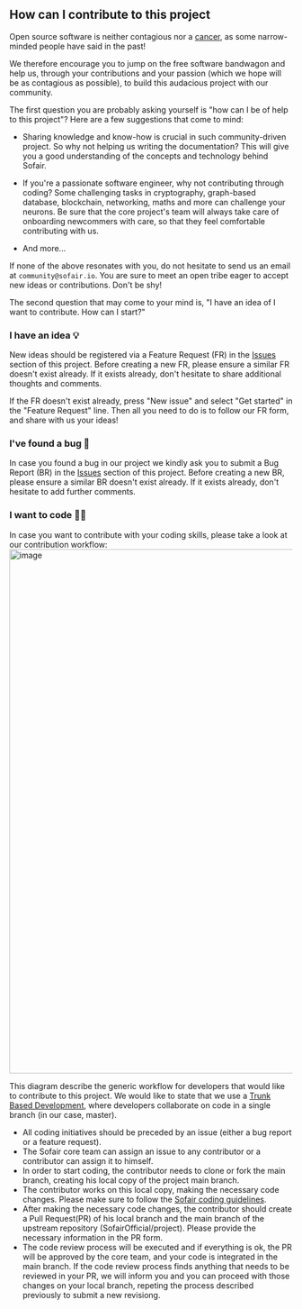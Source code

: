 ## How can I contribute to this project

Open source software is neither contagious nor a [cancer](https://www.techrepublic.com/article/microsoft-no-we-dont-hate-open-source-software-and-we-can-prove-it/), as some narrow-minded people have said in the past!

We therefore encourage you to jump on the free software bandwagon and help us, through your contributions and your passion (which we hope will be as contagious as possible), to build this audacious project with our community.

The first question you are probably asking yourself is "how can I be of help to this project"? Here are a few suggestions that come to mind:

- Sharing knowledge and know-how is crucial in such community-driven project. So why not helping us writing the documentation? This will give you a good understanding of the concepts and technology behind Sofair.

- If you're a passionate software engineer, why not contributing through coding? Some challenging tasks in cryptography, graph-based database, blockchain, networking, maths and more can challenge your neurons. Be sure that the core project's team will always take care of onboarding newcommers with care, so that they feel comfortable contributing with us.

- And more...

If none of the above resonates with you, do not hesitate to send us an email at `community@sofair.io`. You are sure to meet an open tribe eager to accept new ideas or contributions. Don't be shy!

The second question that may come to your mind is, "I have an idea of I want to contribute. How can I start?" 

### I have an idea 💡
New ideas should be registered via a Feature Request (FR) in the [Issues](../../issues/) section of this project. Before creating a new FR, please ensure a similar FR doesn't exist already. If it exists already, don't hesitate to share additional thoughts and comments. 

If the FR doesn't exist already, press "New issue" and select "Get started" in the "Feature Request" line. Then all you need to do is to follow our FR form, and share with us your ideas! 

### I've found a bug 🐛
In case you found a bug in our project we kindly ask you to submit a Bug Report (BR) in the [Issues](../../issues/) section of this project. Before creating a new BR, please ensure a similar BR doesn't exist already. If it exists already, don't hesitate to add further comments.

### I want to code 👩‍💻
In case you want to contribute with your coding skills, please take a look at our contribution workflow:    
<img width="931" alt="image" src="https://user-images.githubusercontent.com/78369129/223092356-02b6df42-121a-44a0-a1a9-891fbf315f7b.png">

This diagram describe the generic workflow for developers that would like to contribute to this project. We would like to state that we use a [Trunk Based Development](https://trunkbaseddevelopment.com/), where developers collaborate on code in a single branch (in our case, master).

* All coding initiatives should be preceded by an issue (either a bug report or a feature request).
* The Sofair core team can assign an issue to any contributor or a contributor can assign it to himself.
* In order to start coding, the contributor needs to clone or fork the main branch, creating his local copy of the project main branch.
* The contributor works on this local copy, making the necessary code changes. Please make sure to follow the [Sofair coding guidelines](https://www.google.com).
* After making the necessary code changes, the contributor should create a Pull Request(PR) of his local branch and the main branch of the upstream repository (SofairOfficial/project). Please provide the necessary information in the PR form.
* The code review process will be executed and if everything is ok, the PR will be approved by the core team, and your code is integrated in the main branch. If the code review process finds anything that needs to be reviewed in your PR, we will inform you and you can proceed with those changes on your local branch, repeting the process described previously to submit a new revisiong.  


